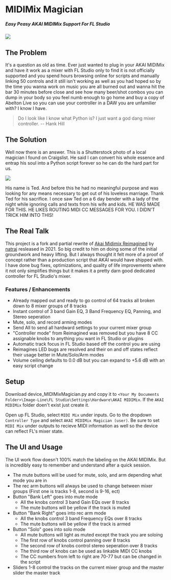 # MIDIMix Magician

##### Easy Peasy AKAI MIDIMix Support For FL Studio

![](https://www.akaipro.com/assets/images/pdp/midi-mix/midimix_ortho_1200x750_web.jpg_c85a5d661225028785319086bc4e547c.jpg)

## The Problem
It's a question as old as time. Ever just wanted to plug in your AKAI MIDIMix and have it work as a mixer with FL Studio only to find it is not officially supported and you spend hours browsing online for scripts and manually linking 50 controls and it still isn't working as well as you had hoped so by the time you wanna work on music you are all burned out and wanna hit the bar 30 minutes before close and see how many beer/shot combos you can dump in your body so you feel numb enough to go home and buy a copy of Abelton Live so you can use your controller in a DAW you are unfamilier with? I know I have.

> Do I look like I know what Python is? I just want a god dang mixer controller. -- Hank Hill

## The Solution

Well now there is an answer. This is a Shutterstock photo of a local magician I found on Craigslist. He said I can convert his whole essence and entrap his soul into a Python script forever so he can do the hard part for us.

![](https://www.shutterstock.com/image-photo/magician-bowler-hat-above-his-260nw-1276255153.jpg)

His name is Ted. And before this he had no meaningful purpose and was looking for any means necessary to get out of his loveless marriage. Thank Ted for his sacrifice. I once saw Ted on a 6 day bender with a lady of the night while ignoring calls and texts from his wife and kids. HE WAS MADE FOR THIS. HE LIKES ROUTING MIDI CC MESSAGES FOR YOU. I DIDN'T TRICK HIM INTO THIS!

## The Real Talk

This project is a fork and partial rewrite of [Akai Midimix Reimagined](https://forum.image-line.com/viewtopic.php?t=266822) by [natraj](https://support.image-line.com/action/profile/public?fu=1068) resleased in 2021. So big credit to him on doing some of the initial groundwork and heavy lifting. But I always thought it felt more of a proof of concept rather than a production script that AKAI would have shipped with. I have done bug fixes, optimizations, and quality of life improvements where it not only simplifies things but it makes it a pretty darn good dedicated controller for FL Studio's mixer.

### Features / Enhancements

- Already mapped out and ready to go control of 64 tracks all broken down to 8 mixer groups of 8 tracks
- Instant control of 3 band Gain EQ, 3 Band Frequency EQ, Panning, and Stereo seperation
- Mute, solo, and record arming modes
- Send All to send all hardward settings to your current mixer group
- "Controller mode" from Reimagined was removed but you have 8 CC assignable knobs to anything you want in FL Studio or plugins
- Automatic track focus in FL Studio based off the control you are using
- Reimagines LED bugs are resolved and their on and off states reflect their usage better in Mute/Solo/Arm modes
- Volume ceiling defaults to 0.0 dB but you can expand to +5.6 dB with an easy script change

## Setup

Download device_MIDIMixMagician.py and copy it to
`<Your My Documents Folder>\Image-Line\FL Studio\Settings\Hardware\AKAI MIDIMix`. If  the `AKAI MIDIMix` folder doen't exist just create it.

Open up FL Studio, select `MIDI Mix` under inputs. Go to the dropdown `Controller Type` and select `AKAI MIDIMix Magician (user)`.  Be sure to set `MIDI Mix` under outputs to recieve MIDI information as well so the device can reflect FL's mixer state.

## The UI and Usage

The UI work flow doesn't 100% match the labeling on the AKAI MIDIMix. But is incredibly easy to remember and understand after a quick session.

- The mute buttons will be used for mute, solo, and arm depending what mode you are in
- The rec arm buttons will always be used to change between mixer groups (First one is tracks 1-8, second is 9-16, ect)
- Button "Bank Left" goes into mute mode
	- All the knobs control 3 band Gain EQs over 8 tracks
	- The mute buttons will be yellow if the track is muted
- Button "Bank Right" goes into rec arm mode
	- All the knobs control 3 band Frequency EQs over 8 tracks
	- The mute buttons will be yellow if the track is armed
- Button "Solo" goes into solo mode
	- All mute buttons will light as muted except the track you are soloing
	- The first row of knobs control panning over 8 tracks
	- The second row of knobs control stereo seperation over 8 tracks
	- The third row of knobs can be used as linkable MIDI CC knobs
	- The CC numbers from left to right are 70-77 but can be changed in the script
 - Sliders 1-8 control the tracks on the current mixer group and the master slider the master track
